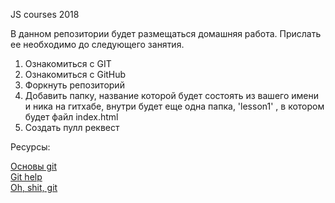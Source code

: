 JS courses 2018

В данном репозитории будет размещаться домашняя работа.
Прислать ее необходимо до следующего занятия.

1. Ознакомиться с GIT </br>
2. Ознакомиться с GitHub </br>
3. Форкнуть репозиторий </br>
4. Добавить папку, название которой будет состоять из вашего имени и ника на гитхабе, внутри будет еще одна папка, 'lesson1' , в котором будет файл index.html </br>
5. Создать пулл реквест</br>


Ресурсы:</br>

<a href="https://git-scm.com/book/ru/v1/%D0%92%D0%B2%D0%B5%D0%B4%D0%B5%D0%BD%D0%B8%D0%B5-%D0%9E-%D0%BA%D0%BE%D0%BD%D1%82%D1%80%D0%BE%D0%BB%D0%B5-%D0%B2%D0%B5%D1%80%D1%81%D0%B8%D0%B9"> Основы git </a> </br>
<a href="https://help.github.com/"> Git help </a> </br>
<a href="https://ohshitgit.com/"> Oh, shit, git </a> </br>
